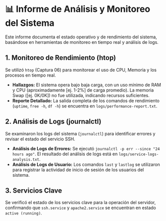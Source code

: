 # 📊 Informe de Análisis y Monitoreo del Sistema

Este informe documenta el estado operativo y de rendimiento del sistema, basándose en herramientas de monitoreo en tiempo real y análisis de logs.

## 1. Monitoreo de Rendimiento (htop)

Se utilizó `htop` (Captura 06) para monitorear el uso de CPU, Memoria y los procesos en tiempo real.
* **Hallazgos:** El sistema opera bajo baja carga, con un uso mínimo de RAM y CPU (aproximadamente [ej. 1-2%] de carga promedio). La memoria Swap ([ej. 0K/0K]) no fue utilizada, indicando recursos suficientes.
* **Reporte Detallado:** La salida completa de los comandos de rendimiento (`uptime`, `free -h`, `df -h`) se encuentra en `logs/performance-report.txt`.

## 2. Análisis de Logs (journalctl)

Se examinaron los logs del sistema (`journalctl`) para identificar errores y revisar el estado del servicio SSH.

* **Análisis de Logs de Errores:** Se ejecutó `journalctl -p err --since "24 hours ago"`. El resultado del análisis de logs está en `logs/service-logs-analysis.txt`.
* **Análisis de Logs de Usuario:** Los comandos `last` y `lastlog` se utilizaron para registrar la actividad de inicio de sesión de los usuarios del sistema.

## 3. Servicios Clave

Se verificó el estado de los servicios clave para la operación del servidor, confirmando que `ssh.service` y `apache2.service` se encuentran en estado `active (running)`.
